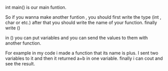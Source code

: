 int main() is our main funtion.

So if you wanna make another funtion , you should first write 
the type (int , char or etc.) after that you should write the 
name of your function. finally write ()

in () you can put variables and you can send the values to
them with another function.

For example in my code i made a function that its name is plus.
I sent two variables to it and then it returned a+b in one
variable. finally i can cout and see the result.
